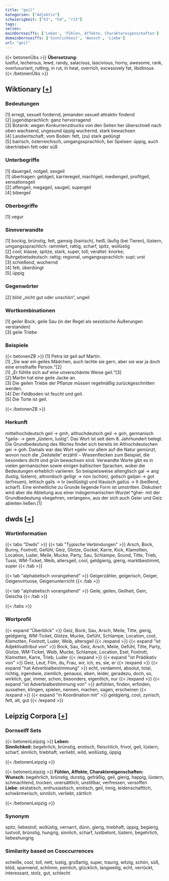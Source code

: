 ```yaml
---
title: "geil"
kategorien: ["Adjektiv"]
schwierigkeit: ["k5", "h4", "r13"]
tags:
series:
mainDornseiffs: ['Leben', 'Fühlen, Affekte, Charaktereigenschaften']
domainDornseiffs: ['Sinnlichkeit', 'Wunsch', 'Liebe']
url: "geil"
---
```


{{< betonenÜbs >}}
**Übersetzung:**  
lustful, lecherous, lewd, randy, salacious, lascivious, horny, awesome, rank, overluxuriant, rutting, in rut, in heat, overrich, excessively fat, libidinous  
{{< /betonenÜbs >}}

## Wiktionary [[+](https://de.wiktionary.org/wiki/geil)]

### Bedeutungen
[1] erregt, sexuell fordernd, jemanden sexuell attraktiv findend  
[2] jugendsprachlich: ganz hervorragend  
[3] Botanik: wegen Konkurrenzdrucks von den Seiten her überschnell nach oben wachsend, ungesund üppig wuchernd, stark bewachsen  
[4] Landwirtschaft, vom Boden: fett, (zu) stark gedüngt  
[5] bairisch, österreichisch, umgangssprachlich, bei Speisen: üppig, auch übertrieben fett oder süß  

### Unterbegriffe
[1] dauergeil, notgeil, sexgeil  
[1] übertragen: geldgeil, karrieregeil, machtgeil, mediengeil, profitgeil, sensationsgeil  
[2] affengeil, megageil, saugeil, supergeil  
[4] bibergeil  

### Oberbegriffe
[1] vegur  

### Sinnverwandte
[1] bockig, brünstig, fett, gamsig (bairisch), heiß, läufig (bei Tieren), lüstern, umgangssprachlich: rammlert, rattig, scharf, spitz, wollüstig  
[2] cool, klasse, spitze, stark, super, toll; veraltet: knorke; Ruhrgebietsdeutsch: rattig; regional, umgangssprachlich: supi; urst  
[3] schießend, wuchernd  
[4] fett, überdüngt  
[5] üppig  

### Gegenwörter
[2] blöd „nicht gut oder unschön“, ungeil  

### Wortkombinationen
[1] geiler Bock, geile Sau (in der Regel als sexistische Äußerungen verstanden)  
[3] geile Triebe  

### Beispiele
{{< betonenZB >}}
[1] Petra ist geil auf Martin.  
[1] „Sie war ein geiles Mädchen, auch lachte sie gern, aber sie war ja doch eine ernsthafte Person.“[2]  
[1] „Er fühlte sich auf eine unverschämte Weise geil.“[3]  
[2] Martin hat eine geile Jacke an.  
[3] Die geilen Triebe der Pflanze müssen regelmäßig zurückgeschnitten werden.  
[4] Der Feldboden ist feucht und geil.  
[5] Die Torte ist geil.  

{{< /betonenZB >}}
### Herkunft
mittelhochdeutsch geil → gmh, althochdeutsch geil → goh, germanisch *gaila- → gem „lüstern, lustig“. Das Wort ist seit dem 8. Jahrhundert belegt. Die Grundbedeutung des Wortes findet sich bereits im Althochdeutschen gei → goh. Damals war das Wort »geil« vor allem auf die Natur gemünzt, wovon noch die „Geilstelle“ erzählt – Wiesenflecken zum Beispiel, die besonders dicht und grün bewachsen sind. Verwandte Worte gibt es in vielen germanischen sowie einigen baltischen Sprachen, wobei die Bedeutungen erheblich variieren. So beispielsweise altenglisch gal → ang (lustig, lüstern), altnordisch geiligr → non (schön), gotisch gailjan → got (erfreuen), lettisch gails → lv (wollüstig) und litauisch gailùs → lt (beißend, scharf). Eine einheitliche zu Grunde liegende Form ist umstritten. Diskutiert wird aber die Ableitung aus einer indogermanischen Wurzel *ghei- mit der Grundbedeutung »begehren, verlangen«, aus der sich auch Geier und Geiz ableiten ließen.[1]  



## dwds [[+](https://www.dwds.de/wb/geil)]

### Wortinformation
{{< tabs "Dwds" >}}
{{< tab "Typische Verbindungen" >}}
Arsch, Bock, Bunny, Foxtrott, Gefühl, Geiz, Glotze, Gockel, Karre, Kick, Klamotten, Location, Luder, Meile, Mucke, Party, Sau, Schlampe, Sound, Titte, Trieb, Tussi, WM-Ticket, Weib, altersgeil, cool, geldgierig, gierig, marktbestimmt, super
{{< /tab >}}

{{< tab "alphabetisch vorangehend" >}}
Geigerzähler, geigerisch, Geiger, Geigenvirtuose, Geigenunterricht
{{< /tab >}}

{{< tab "alphabetisch vorangehend" >}}
Geile, geilen, Geilheit, Gein, Geischa
{{< /tab >}}

{{< /tabs >}}

### Wortprofil
{{< expand "Überblick" >}} Geiz, Bock, Sau, Arsch, Meile, Titte, gierig, geldgierig, WM-Ticket, Glotze, Mucke, Gefühl, Schlampe, Location, cool, Klamotten, Foxtrott, Luder, Weib, altersgeil {{< /expand >}}
{{< expand "ist Adjektivattribut von" >}} Bock, Sau, Geiz, Arsch, Meile, Gefühl, Titte, Party, Glotze, WM-Ticket, Weib, Mucke, Schlampe, Location, Esel, Foxtrott, Klamotten, Karre, Trieb, Luder {{< /expand >}}
{{< expand "ist Prädikativ von" >}} Geiz, Leut, Film, du, Frau, wir, ich, es, sie, er {{< /expand >}}
{{< expand "hat Adverbialbestimmung" >}} echt, verdammt, absolut, total, richtig, irgendwie, ziemlich, genauso, eben, leider, geradezu, doch, so, wirklich, gar, immer, schon, besonders, eigentlich, nur {{< /expand >}}
{{< expand "ist Adverbialbestimmung von" >}} anfühlen, finden, erfinden, aussehen, klingen, spielen, nennen, machen, sagen, erscheinen {{< /expand >}}
{{< expand "in Koordination mit" >}} geldgierig, cool, zynisch, fett, alt, gut {{< /expand >}}

## Leipzig Corpora [[+](https://corpora.uni-leipzig.de/en/res?word=geil&corpusId=deu_newscrawl-public_2018)]

### Dornseiff Sets
{{< betonenLeipzig >}}
**Leben:**  
**Sinnlichkeit:** begehrlich, brünstig, erotisch, fleischlich, frivol, geil, lüstern, scharf, sinnlich, triebhaft, verliebt, wild, wollüstig, üppig  

{{< /betonenLeipzig >}}


{{< betonenLeipzig >}}
**Fühlen, Affekte, Charaktereigenschaften:**  
**Wunsch:** begehrlich, brünstig, durstig, gefräßig, geil, gierig, happig, lüstern, schmachtend, trocken, unersättlich, unstillbar, verfressen, versoffen  
**Liebe:** ekstatisch, enthusiastisch, erotisch, geil, innig, leidenschaftlich, schwärmerisch, sinnlich, verliebt, zärtlich  

{{< /betonenLeipzig >}}

### Synonym
spitz, liebestoll, wollüstig, vernarrt, dünn, gierig, triebhaft, üppig, begierig, lustvoll, brünstig, hungrig, sinnlich, scharf, lustbetont, lüstern, begehrlich, liebeshungrig


### Similarity based on Cooccurrences
scheiße, cool, toll, nett, lustig, großartig, super, traurig, witzig, schön, süß, blöd, spannend, schlimm, peinlich, glücklich, langweilig, echt, verrückt, interessant, stolz, gut, schlecht

